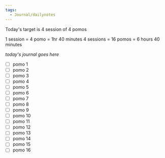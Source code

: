 ```yaml
---
tags:
  - Journal/dailynotes
---
```

Today's target is 4 session of 4 pomos

1 session = 4 pomo = 1hr 40 minutes
4 sessions = 16 pomos = 6 hours 40 minutes

*today's journal goes here*

- [ ] pomo 1
- [ ] pomo 2
- [ ] pomo 3
- [ ] pomo 4
- [ ] pomo 5
- [ ] pomo 6
- [ ] pomo 7
- [ ] pomo 8
- [ ] pomo 9
- [ ] pomo 10
- [ ] pomo 11
- [ ] pomo 12
- [ ] pomo 13
- [ ] pomo 14
- [ ] pomo 15
- [ ] pomo 16

